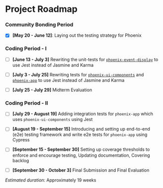 # Project Roadmap  

### Community Bonding Period  

- [x] **[May 20 - June 12]**: Laying out the testing strategy for Phoenix 

### Coding Period - I

- [ ] **[June 13 - July 3]** Rewriting the unit-tests for [`phoenix-event-display`](https://github.com/HSF/phoenix/tree/master/packages/phoenix-event-display) to use Jest instead of Jasmine and Karma

- [ ] **[July 3 - July 25]** Rewriting tests for [`phoenix-ui-components`](https://github.com/HSF/phoenix/tree/master/packages/phoenix-ng/projects/phoenix-ui-components) and [`phoenix-app`](https://github.com/HSF/phoenix/tree/master/packages/phoenix-ng/projects/phoenix-app) to use Jest instead of Jasmine and Karma

- [ ] **[July 25 - July 29]** Midterm Evaluation

### Coding Period - II

- [ ] **[July 29 - August 19]** Adding integration tests for `phoenix-app` which uses `phoenix-ui-components` using Jest

- [ ] **[August 19 - September 15]** Introducing and setting up end-to-end (e2e) testing framework and write e2e tests for `phoenix-app` using Cypress

- [ ] **[September 15 - September 30]** Setting up coverage thresholds to enforce and encourage testing, Updating documentation, Covering backlog  

- [ ] **[September 30 - October 3]** Final Submission and Final Evaluation

*Estimated duration*: Approximately 19 weeks

